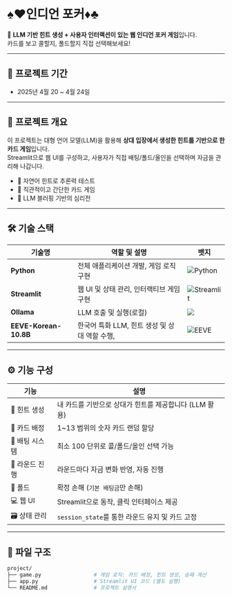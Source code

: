 # ♠️♥️인디언 포커♦️♣️

🤖 **LLM 기반 힌트 생성 + 사용자 인터랙션이 있는 웹 인디언 포커 게임**입니다.  
카드를 보고 콜할지, 폴드할지 직접 선택해보세요!

---

## 📆 프로젝트 기간

- 2025년 4월 20 ~ 4월 24일

---

## 📌 프로젝트 개요

이 프로젝트는 대형 언어 모델(LLM)을 활용해 **상대 입장에서 생성한 힌트를 기반으로 한 카드 게임**입니다.  
Streamlit으로 웹 UI를 구성하고, 사용자가 직접 배팅/폴드/올인을 선택하며 자금을 관리해 나갑니다.

- 💬 자연어 힌트로 추론력 테스트
- 🎴 직관적이고 간단한 카드 게임
- 🤖 LLM 블러핑 기반의 심리전

---

## 🛠 기술 스택

| 기술명 | 역할 및 설명 | 뱃지 |
|--------|----------------|------|
| **Python** | 전체 애플리케이션 개발, 게임 로직 구현 | ![Python](https://img.shields.io/badge/python-3670A0?style=for-the-badge&logo=python&logoColor=ffdd54) |
| **Streamlit** | 웹 UI 및 상태 관리, 인터랙티브 게임 구현 | ![Streamlit](https://img.shields.io/badge/Streamlit-%23FE4B4B.svg?style=for-the-badge&logo=streamlit&logoColor=white) |
| **Ollama** | LLM 호출 및 실행(로컬) | <img src="https://img.shields.io/badge/Ollama-000000?style=for-the-badge&logo=OpenAI&logoColor=white"/> |
| **EEVE-Korean-10.8B** | 한국어 특화 LLM, 힌트 생성 및 상대 역할 수행,  | ![EEVE](https://img.shields.io/badge/EEVE-Korean--10.8B-yellow?style=flat-square) |

---


## ⚙️ 기능 구성

| 기능 | 설명 |
|------|------|
| 💬 힌트 생성 | 내 카드를 기반으로 상대가 힌트를 제공합니다 (LLM 활용) |
| 🎴 카드 배정 | 1~13 범위의 숫자 카드 랜덤 할당 |
| 💸 배팅 시스템 | 최소 100 단위로 콜/폴드/올인 선택 가능 |
| 🔁 라운드 진행 | 라운드마다 자금 변화 반영, 자동 진행 |
| 🧠 폴드 | 확정 손해 (`기본 배팅금`만 손해) |
| 💻 웹 UI | Streamlit으로 동작, 클릭 인터페이스 제공 |
| 🗃 상태 관리 | `session_state`를 통한 라운드 유지 및 카드 고정 |

---

## 📁 파일 구조

```bash
project/
├── game.py                 # 게임 로직: 카드 배정, 힌트 생성, 승패 계산
├── app.py                  # Streamlit UI 코드 (별도 실행)
└── README.md               # 프로젝트 설명서

